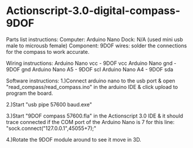 # Actionscript-3.0-digital-compass-9DOF

Parts list instructions:
Computer: Arduino Nano
Dock: N/A (used mini usb male to microusb female)
Component: 9DOF
wires: solder the connections for the compass to work accurate.


Wiring instructions:
Arduino Nano vcc  - 9DOF vcc
Arduino Nano gnd -  9DOF gnd
Arduino Nano A5 - 9DOF scl
Arduino Nano A4 - 9DOF sda


Software instructions:
1.)Connect arduino nano to the usb port & open "read_compass/read_compass.ino" in the arduino IDE & click upload to program the board.

2.)Start "usb pipe 57600 baud.exe"

3.)Start "9DOF compass 57600.fla" in the Actionscript 3.0 IDE & it should trace connected if the COM port of the Arduino Nano is 7 for this line: "sock.connect("127.0.0.1",45055+7);"

4.)Rotate the 9DOF module around to see it move in 3D.
